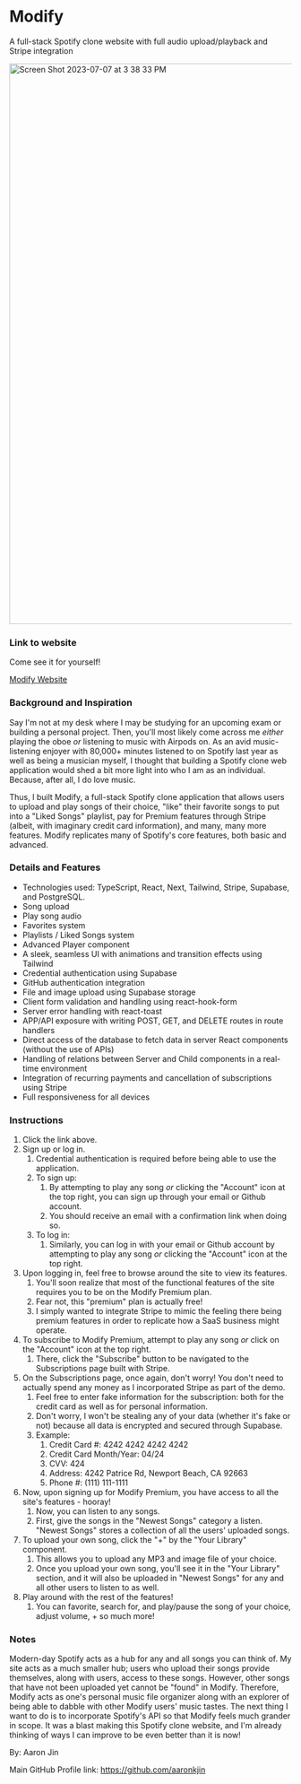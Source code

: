 # Modify
A full-stack Spotify clone website with full audio upload/playback and Stripe integration

<img width="1000" alt="Screen Shot 2023-07-07 at 3 38 33 PM" src="https://github.com/aaronkjin/modify/assets/58490258/bd7f14f9-4f72-461d-a963-d42632bf1224">

### Link to website

Come see it for yourself!

[Modify Website](https://modify-project.vercel.app/)

### Background and Inspiration

Say I'm not at my desk where I may be studying for an upcoming exam or building a personal project. Then, you'll most likely come across me _either_ playing the oboe _or_ listening to music with Airpods on. As an avid music-listening enjoyer with 80,000+ minutes listened to on Spotify last year as well as being a musician myself, I thought that building a Spotify clone web application would shed a bit more light into who I am as an individual. Because, after all, I do love music. 

Thus, I built Modify, a full-stack Spotify clone application that allows users to upload and play songs of their choice, "like" their favorite songs to put into a "Liked Songs" playlist, pay for Premium features through Stripe (albeit, with imaginary credit card information), and many, many more features. Modify replicates many of Spotify's core features, both basic and advanced.

### Details and Features

- Technologies used: TypeScript, React, Next, Tailwind, Stripe, Supabase, and PostgreSQL.
- Song upload
- Play song audio
- Favorites system
- Playlists / Liked Songs system
- Advanced Player component
- A sleek, seamless UI with animations and transition effects using Tailwind
- Credential authentication using Supabase
- GitHub authentication integration
- File and image upload using Supabase storage
- Client form validation and handling using react-hook-form
- Server error handling with react-toast
- APP/API exposure with writing POST, GET, and DELETE routes in route handlers
- Direct access of the database to fetch data in server React components (without the use of APIs)
- Handling of relations between Server and Child components in a real-time environment
- Integration of recurring payments and cancellation of subscriptions using Stripe
- Full responsiveness for all devices

### Instructions

1. Click the link above.
2. Sign up or log in.
    1. Credential authentication is required before being able to use the application.
    2. To sign up:
        1. By attempting to play any song _or_ clicking the "Account" icon at the top right, you can sign up through your email or Github account.
        2. You should receive an email with a confirmation link when doing so.
    3. To log in:
        1. Similarly, you can log in with your email or Github account by attempting to play any song _or_ clicking the "Account" icon at the top right.
3. Upon logging in, feel free to browse around the site to view its features.
    1. You'll soon realize that most of the functional features of the site requires you to be on the Modify Premium plan.
    2. Fear not, this "premium" plan is actually free!
    3. I simply wanted to integrate Stripe to mimic the feeling there being premium features in order to replicate how a SaaS business might operate.
4. To subscribe to Modify Premium, attempt to play any song _or_ click on the "Account" icon at the top right.
    1. There, click the "Subscribe" button to be navigated to the Subscriptions page built with Stripe.
5. On the Subscriptions page, once again, don't worry! You don't need to actually spend any money as I incorporated Stripe as part of the demo.
    1. Feel free to enter fake information for the subscription: both for the credit card as well as for personal information.
    2. Don't worry, I won't be stealing any of your data (whether it's fake or not) because all data is encrypted and secured through Supabase.
    3. Example:
        1. Credit Card #: 4242 4242 4242 4242
        2. Credit Card Month/Year: 04/24
        3. CVV: 424
        4. Address: 4242 Patrice Rd, Newport Beach, CA 92663
        5. Phone #: (111) 111-1111
6. Now, upon signing up for Modify Premium, you have access to all the site's features - hooray!
    1. Now, you can listen to any songs.
    2. First, give the songs in the "Newest Songs" category a listen. "Newest Songs" stores a collection of all the users' uploaded songs.
7. To upload your own song, click the "+" by the "Your Library" component.
    1. This allows you to upload any MP3 and image file of your choice.
    2. Once you upload your own song, you'll see it in the "Your Library" section, and it will also be uploaded in "Newest Songs" for any and all other users to listen to as well.
8. Play around with the rest of the features!
    1. You can favorite, search for, and play/pause the song of your choice, adjust volume, + so much more!

### Notes

Modern-day Spotify acts as a hub for any and all songs you can think of. My site acts as a much smaller hub; users who upload their songs provide themselves, along with users, access to these songs. However, other songs that have not been uploaded yet cannot be "found" in Modify. Therefore, Modify acts as one's personal music file organizer along with an explorer of being able to dabble with other Modify users' music tastes. The next thing I want to do is to incorporate Spotify's API so that Modify feels much grander in scope. It was a blast making this Spotify clone website, and I'm already thinking of ways I can improve to be even better than it is now!

By: Aaron Jin

Main GitHub Profile link: https://github.com/aaronkjin

